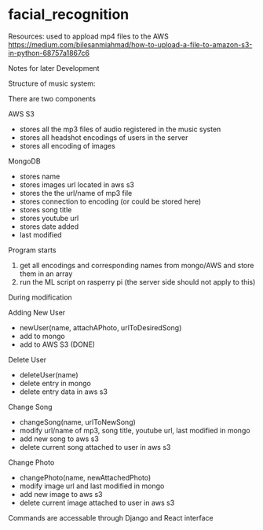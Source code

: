 # facial_recognition

Resources: 
used to appload mp4 files to the AWS
https://medium.com/bilesanmiahmad/how-to-upload-a-file-to-amazon-s3-in-python-68757a1867c6

Notes for later Development

Structure of music system: 

There are two components

AWS S3 
- stores all the mp3 files of audio registered in the music systen
- stores all headshot encodings of users in the server
- stores all encoding of images 

MongoDB
- stores name
- stores images url located in aws s3
- stores the the url/name of mp3 file
- stores connection to encoding (or could be stored here)
- stores song title
- stores youtube url
- stores date added
- last modified


Program starts
1) get all encodings and corresponding names from mongo/AWS and store them in an array
2) run the ML script on rasperry pi (the server side should not apply to this)


During modification

Adding New User
- newUser(name, attachAPhoto, urlToDesiredSong)
- add to mongo
- add to AWS S3  (DONE)

Delete User
- deleteUser(name)
- delete entry in mongo
- delete entry data in aws s3

Change Song
- changeSong(name, urlToNewSong)
- modify url/name of mp3, song title, youtube url, last modified in mongo
- add new song to aws s3
- delete current song attached to user in aws s3

Change Photo
- changePhoto(name, newAttachedPhoto)
- modify image url and last modified in mongo
- add new image to aws s3
- delete current image attached to user in aws s3

Commands are accessable through Django and React interface
